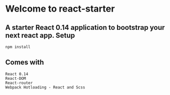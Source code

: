 Welcome to react-starter
=======================

A starter **React 0.14** application to bootstrap your next react app.
Setup
-----
    npm install
Comes with
----------
    React 0.14
    React-DOM
    React-router
    Webpack Hotloading - React and Scss
